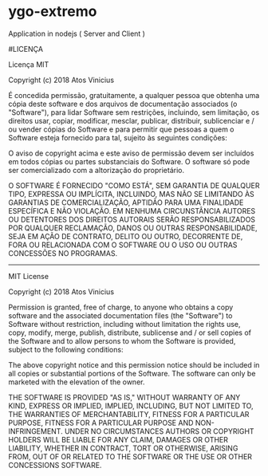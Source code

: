 # ygo-extremo
Application in nodejs ( Server and Client )

#LICENÇA


Licença MIT

Copyright (c) 2018 Atos Vinicius

É concedida permissão, gratuitamente, a qualquer pessoa que obtenha uma cópia
deste software e dos arquivos de documentação associados (o "Software"), para lidar
Software sem restrições, incluindo, sem limitação, os direitos
usar, copiar, modificar, mesclar, publicar, distribuir, sublicenciar e / ou vender
cópias do Software e para permitir que pessoas a quem o Software esteja
fornecido para tal, sujeito às seguintes condições:

O aviso de copyright acima e este aviso de permissão devem ser incluídos em todos
cópias ou partes substanciais do Software.
O software só pode ser comercializado com a altorização do proprietário.

O SOFTWARE É FORNECIDO "COMO ESTÁ", SEM GARANTIA DE QUALQUER TIPO, EXPRESSA OU
IMPLÍCITA, INCLUINDO, MAS NÃO SE LIMITANDO ÀS GARANTIAS DE COMERCIALIZAÇÃO,
APTIDÃO PARA UMA FINALIDADE ESPECÍFICA E NÃO VIOLAÇÃO. EM NENHUMA CIRCUNSTÂNCIA
AUTORES OU DETENTORES DOS DIREITOS AUTORAIS SERÃO RESPONSABILIZADOS POR QUALQUER RECLAMAÇÃO, DANOS OU OUTRAS
RESPONSABILIDADE, SEJA EM AÇÃO DE CONTRATO, DELITO OU OUTRO, DECORRENTE DE,
FORA OU RELACIONADA COM O SOFTWARE OU O USO OU OUTRAS CONCESSÕES NO
PROGRAMAS.

-------------------------------------

MIT License

Copyright (c) 2018 Atos Vinicius

Permission is granted, free of charge, to anyone who obtains a copy
software and the associated documentation files (the "Software") to
Software without restriction, including without limitation the rights
use, copy, modify, merge, publish, distribute, sublicense and / or sell
copies of the Software and to allow persons to whom the Software is
provided, subject to the following conditions:

The above copyright notice and this permission notice should be included in all
copies or substantial portions of the Software.
The software can only be marketed with the elevation of the owner.

THE SOFTWARE IS PROVIDED "AS IS," WITHOUT WARRANTY OF ANY KIND, EXPRESS OR IMPLIED,
IMPLIED, INCLUDING, BUT NOT LIMITED TO, THE WARRANTIES OF MERCHANTABILITY, FITNESS FOR A PARTICULAR PURPOSE,
FITNESS FOR A PARTICULAR PURPOSE AND NON-INFRINGEMENT. UNDER NO CIRCUMSTANCES
AUTHORS OR COPYRIGHT HOLDERS WILL BE LIABLE FOR ANY CLAIM, DAMAGES OR OTHER
LIABILITY, WHETHER IN CONTRACT, TORT OR OTHERWISE, ARISING FROM,
OUT OF OR RELATED TO THE SOFTWARE OR THE USE OR OTHER CONCESSIONS
SOFTWARE.
